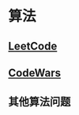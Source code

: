 # 算法

## <a href="https://leetcode-cn.com/u/ituring/" target="_blank">LeetCode</a>

## <a href="https://www.codewars.com/users/iTuring" target="_blank">CodeWars</a>

## 其他算法问题

